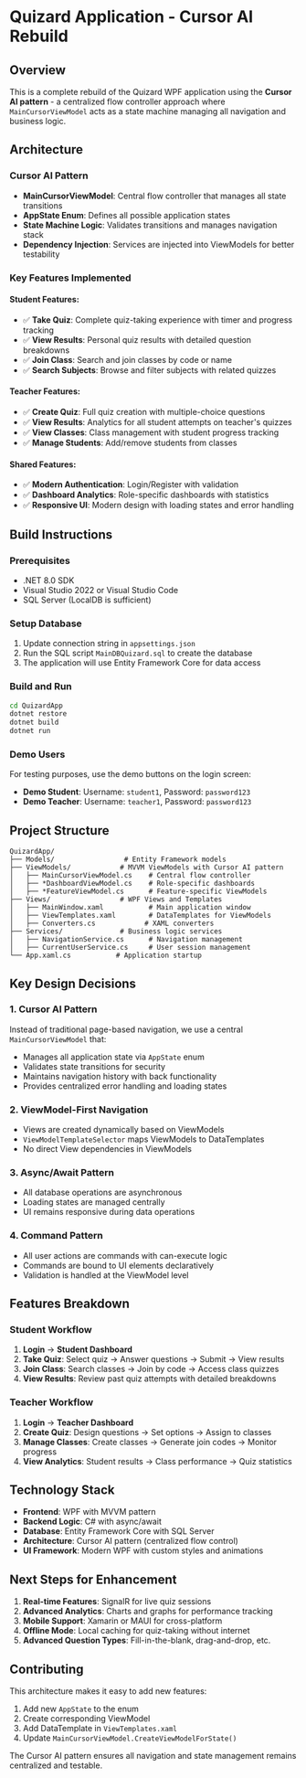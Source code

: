 # Quizard Application - Cursor AI Rebuild

## Overview
This is a complete rebuild of the Quizard WPF application using the **Cursor AI pattern** - a centralized flow controller approach where `MainCursorViewModel` acts as a state machine managing all navigation and business logic.

## Architecture

### Cursor AI Pattern
- **MainCursorViewModel**: Central flow controller that manages all state transitions
- **AppState Enum**: Defines all possible application states
- **State Machine Logic**: Validates transitions and manages navigation stack
- **Dependency Injection**: Services are injected into ViewModels for better testability

### Key Features Implemented

#### Student Features:
- ✅ **Take Quiz**: Complete quiz-taking experience with timer and progress tracking
- ✅ **View Results**: Personal quiz results with detailed question breakdowns
- ✅ **Join Class**: Search and join classes by code or name
- ✅ **Search Subjects**: Browse and filter subjects with related quizzes

#### Teacher Features:
- ✅ **Create Quiz**: Full quiz creation with multiple-choice questions
- ✅ **View Results**: Analytics for all student attempts on teacher's quizzes
- ✅ **View Classes**: Class management with student progress tracking
- ✅ **Manage Students**: Add/remove students from classes

#### Shared Features:
- ✅ **Modern Authentication**: Login/Register with validation
- ✅ **Dashboard Analytics**: Role-specific dashboards with statistics
- ✅ **Responsive UI**: Modern design with loading states and error handling

## Build Instructions

### Prerequisites
- .NET 8.0 SDK
- Visual Studio 2022 or Visual Studio Code
- SQL Server (LocalDB is sufficient)

### Setup Database
1. Update connection string in `appsettings.json`
2. Run the SQL script `MainDBQuizard.sql` to create the database
3. The application will use Entity Framework Core for data access

### Build and Run
```bash
cd QuizardApp
dotnet restore
dotnet build
dotnet run
```

### Demo Users
For testing purposes, use the demo buttons on the login screen:
- **Demo Student**: Username: `student1`, Password: `password123`
- **Demo Teacher**: Username: `teacher1`, Password: `password123`

## Project Structure
```
QuizardApp/
├── Models/                 # Entity Framework models
├── ViewModels/            # MVVM ViewModels with Cursor AI pattern
│   ├── MainCursorViewModel.cs    # Central flow controller
│   ├── *DashboardViewModel.cs    # Role-specific dashboards
│   ├── *FeatureViewModel.cs      # Feature-specific ViewModels
├── Views/                 # WPF Views and Templates
│   ├── MainWindow.xaml           # Main application window
│   ├── ViewTemplates.xaml        # DataTemplates for ViewModels
│   ├── Converters.cs            # XAML converters
├── Services/              # Business logic services
│   ├── NavigationService.cs      # Navigation management
│   ├── CurrentUserService.cs     # User session management
└── App.xaml.cs           # Application startup
```

## Key Design Decisions

### 1. Cursor AI Pattern
Instead of traditional page-based navigation, we use a central `MainCursorViewModel` that:
- Manages all application state via `AppState` enum
- Validates state transitions for security
- Maintains navigation history with back functionality
- Provides centralized error handling and loading states

### 2. ViewModel-First Navigation
- Views are created dynamically based on ViewModels
- `ViewModelTemplateSelector` maps ViewModels to DataTemplates
- No direct View dependencies in ViewModels

### 3. Async/Await Pattern
- All database operations are asynchronous
- Loading states are managed centrally
- UI remains responsive during data operations

### 4. Command Pattern
- All user actions are commands with can-execute logic
- Commands are bound to UI elements declaratively
- Validation is handled at the ViewModel level

## Features Breakdown

### Student Workflow
1. **Login** → **Student Dashboard**
2. **Take Quiz**: Select quiz → Answer questions → Submit → View results
3. **Join Class**: Search classes → Join by code → Access class quizzes
4. **View Results**: Review past quiz attempts with detailed breakdowns

### Teacher Workflow
1. **Login** → **Teacher Dashboard**
2. **Create Quiz**: Design questions → Set options → Assign to classes
3. **Manage Classes**: Create classes → Generate join codes → Monitor progress
4. **View Analytics**: Student results → Class performance → Quiz statistics

## Technology Stack
- **Frontend**: WPF with MVVM pattern
- **Backend Logic**: C# with async/await
- **Database**: Entity Framework Core with SQL Server
- **Architecture**: Cursor AI pattern (centralized flow control)
- **UI Framework**: Modern WPF with custom styles and animations

## Next Steps for Enhancement
1. **Real-time Features**: SignalR for live quiz sessions
2. **Advanced Analytics**: Charts and graphs for performance tracking
3. **Mobile Support**: Xamarin or MAUI for cross-platform
4. **Offline Mode**: Local caching for quiz-taking without internet
5. **Advanced Question Types**: Fill-in-the-blank, drag-and-drop, etc.

## Contributing
This architecture makes it easy to add new features:
1. Add new `AppState` to the enum
2. Create corresponding ViewModel
3. Add DataTemplate in `ViewTemplates.xaml`
4. Update `MainCursorViewModel.CreateViewModelForState()`

The Cursor AI pattern ensures all navigation and state management remains centralized and testable.